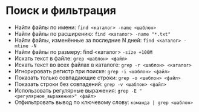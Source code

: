 # Поиск и фильтрация

- Найти файлы по имени: `find <каталог> -name <шаблон>`
- Найти файлы по расширению: `find <каталог> -name "*.txt"`
- Найти файлы, изменённые за последние N дней: `find <каталог> -mtime -N`
- Найти файлы по размеру: find <каталог> `-size +100M`
- Искать текст в файле: `grep <шаблон> <файл>`
- Искать текст во всех файлах в каталоге: `grep -r <шаблон> <каталог>`
- Игнорировать регистр при поиске: `grep -i <шаблон> <файл>`
- Показать только совпадающие строки: `grep -o <шаблон> <файл>`
- Показать строки без совпадений: `grep -v <шаблон> <файл>`
- Использовать регулярные выражения: `grep -E "<регулярное_выражение>" <файл>`
- Отфильтровать вывод по ключевому слову: `команда | grep <шаблон>`
